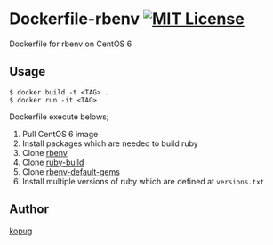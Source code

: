 Dockerfile-rbenv [![MIT License](http://img.shields.io/badge/license-MIT-blue.svg?style=flat)](https://github.com/kopug/dockerfile-rbenv/blob/master/LICENCE)
====

Dockerfile for rbenv on CentOS 6

## Usage

```
$ docker build -t <TAG> .
$ docker run -it <TAG>
```

Dockerfile execute belows;

1. Pull CentOS 6 image
1. Install packages which are needed to build ruby
1. Clone [rbenv](https://github.com/sstephenson/rbenv)
1. Clone [ruby-build](https://github.com/sstephenson/ruby-build)
1. Clone [rbenv-default-gems](https://github.com/sstephenson/rbenv-default-gems)
1. Install multiple versions of ruby which are defined at `versions.txt`

## Author

[kopug](https://github.com/kopug)
